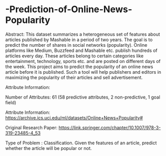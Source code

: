 # -Prediction-of-Online-News-Popularity

Abstract: This dataset summarizes a heterogeneous set of features about articles published by Mashable in a period of two years. The goal is to predict the number of shares in social networks (popularity). Online platforms like Medium, Buzzfeed and Mashable etc. publish hundreds of articles every day. These articles belong to certain categories like entertainment, technology, sports etc. and are posted on different days of the week. This project aims to predict the popularity of an online news article before it is published. Such a tool will help publishers and editors in maximizing the popularity of their articles and sell advertisement.

Attribute Information:

Number of Attributes: 61 (58 predictive attributes, 2 non-predictive, 1 goal field)

Attribute Information: https://archive.ics.uci.edu/ml/datasets/Online+News+Popularity#

Original Research Paper: https://link.springer.com/chapter/10.1007/978-3-319-23485-4_53

Type of Problem : Classification. Given the features of an article, predict whether the article will be popular or not.
